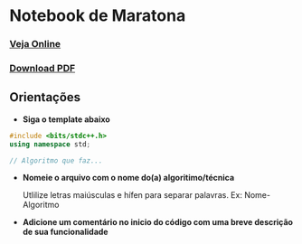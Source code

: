 # Notebook de Maratona

### [Veja Online](https://github.com/TonyALima/notebook-maratona/blob/main/notebook.md)

### [Download PDF](https://github.com/TonyALima/notebook-maratona/raw/refs/heads/main/notebook.pdf?download=)

## Orientações

* **Siga o template abaixo**

``` cpp
#include <bits/stdc++.h>
using namespace std;

// Algoritmo que faz...


```

* **Nomeie o arquivo com o nome do(a) algoritimo/técnica**

  Utlilize letras maiúsculas e hífen para separar palavras.
  Ex: Nome-Algoritmo

* **Adicione um comentário no inicio do código com uma breve descrição de sua funcionalidade**
